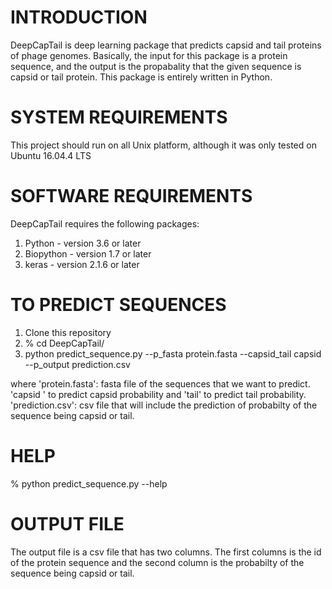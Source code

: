 # INTRODUCTION
DeepCapTail is deep learning package that predicts capsid and tail proteins of phage genomes. Basically, the input for this package is a protein sequence, and the output is the propabality that the given sequence is capsid or tail protein. This package is entirely written in Python.

# SYSTEM REQUIREMENTS
This project should run on all Unix platform, although it was only tested on Ubuntu 16.04.4 LTS

# SOFTWARE REQUIREMENTS
DeepCapTail requires the following packages:
1. Python - version 3.6 or later
2. Biopython - version 1.7 or later
3. keras - version 2.1.6 or later
# TO PREDICT SEQUENCES
1. Clone this repository
2. % cd DeepCapTail/
3. python predict_sequence.py --p_fasta protein.fasta --capsid_tail capsid --p_output prediction.csv

where 
'protein.fasta': fasta file of the sequences that we want to predict.
'capsid ' to predict capsid probability and 'tail' to predict tail probability.
'prediction.csv': csv file that will include the prediction of probabilty of the sequence being capsid or tail.

# HELP
% python predict_sequence.py --help

# OUTPUT FILE
The output file is a csv file that has two columns. The first columns is the id of the protein sequence and the second column is the probabilty of the sequence being capsid or tail.
